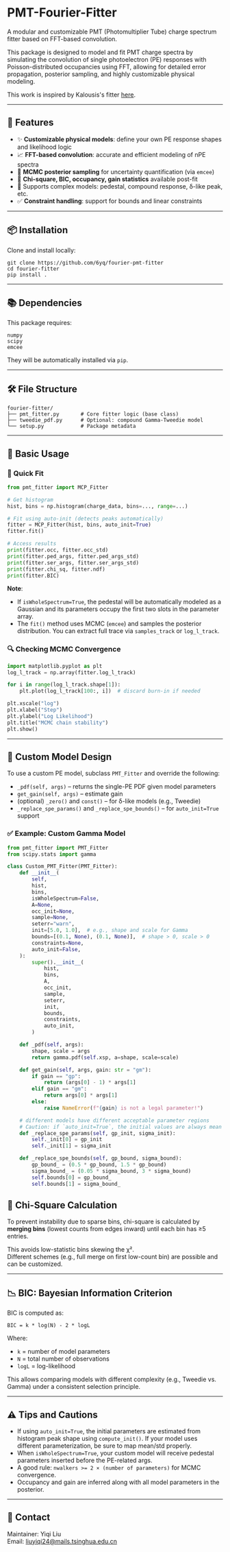 # PMT-Fourier-Fitter

A modular and customizable PMT (Photomultiplier Tube) charge spectrum fitter based on FFT-based convolution.

This package is designed to model and fit PMT charge spectra by simulating the convolution of single photoelectron (PE) responses with Poisson-distributed occupancies using FFT, allowing for detailed error propagation, posterior sampling, and highly customizable physical modeling.

This work is inspired by Kalousis's fitter [here](https://github.com/kalousis/PMTCalib/).

---

## 🔧 Features

- ✨ **Customizable physical models**: define your own PE response shapes and likelihood logic
- 📈 **FFT-based convolution**: accurate and efficient modeling of nPE spectra
- 🧮 **MCMC posterior sampling** for uncertainty quantification (via `emcee`)
- 📏 **Chi-square, BIC, occupancy, gain statistics** available post-fit
- 🧩 Supports complex models: pedestal, compound response, δ-like peak, etc.
- ✅ **Constraint handling**: support for bounds and linear constraints

---

## 📦 Installation

Clone and install locally:

```
git clone https://github.com/6yq/fourier-pmt-fitter
cd fourier-fitter
pip install .
```

---

## 📚 Dependencies

This package requires:

```
numpy
scipy
emcee
```

They will be automatically installed via `pip`.

---

## 🛠 File Structure

```
fourier-fitter/
├── pmt_fitter.py       # Core fitter logic (base class)
├── tweedie_pdf.py      # Optional: compound Gamma-Tweedie model
└── setup.py            # Package metadata
```

---

## 🚀 Basic Usage

### 🔧 Quick Fit

```python
from pmt_fitter import MCP_Fitter

# Get histogram
hist, bins = np.histogram(charge_data, bins=..., range=...)

# Fit using auto-init (detects peaks automatically)
fitter = MCP_Fitter(hist, bins, auto_init=True)
fitter.fit()

# Access results
print(fitter.occ, fitter.occ_std)
print(fitter.ped_args, fitter.ped_args_std)
print(fitter.ser_args, fitter.ser_args_std)
print(fitter.chi_sq, fitter.ndf)
print(fitter.BIC)
```

**Note**:
- If `isWholeSpectrum=True`, the pedestal will be automatically modeled as a Gaussian and its parameters occupy the first two slots in the parameter array.
- The `fit()` method uses MCMC (`emcee`) and samples the posterior distribution. You can extract full trace via `samples_track` or `log_l_track`.

### 🔍 Checking MCMC Convergence

```python
import matplotlib.pyplot as plt
log_l_track = np.array(fitter.log_l_track)

for i in range(log_l_track.shape[1]):
    plt.plot(log_l_track[100:, i])  # discard burn-in if needed

plt.xscale("log")
plt.xlabel("Step")
plt.ylabel("Log Likelihood")
plt.title("MCMC chain stability")
plt.show()
```

---

## 🧩 Custom Model Design

To use a custom PE model, subclass `PMT_Fitter` and override the following:

- `_pdf(self, args)` – returns the single-PE PDF given model parameters
- `get_gain(self, args)` – estimate gain
- (optional) `_zero()` and `const()` – for δ-like models (e.g., Tweedie)
- `_replace_spe_params()` and `_replace_spe_bounds()` – for `auto_init=True` support

### ✅ Example: Custom Gamma Model

```python
from pmt_fitter import PMT_Fitter
from scipy.stats import gamma

class Custom_PMT_Fitter(PMT_Fitter):
    def __init__(
        self,
        hist,
        bins,
        isWholeSpectrum=False,
        A=None,
        occ_init=None,
        sample=None,
        seterr="warn",
        init=[5.0, 1.0],  # e.g., shape and scale for Gamma
        bounds=[(0.1, None), (0.1, None)],  # shape > 0, scale > 0
        constraints=None,
        auto_init=False,
    ):
        super().__init__(
            hist,
            bins,
            A,
            occ_init,
            sample,
            seterr,
            init,
            bounds,
            constraints,
            auto_init,
        )

    def _pdf(self, args):
        shape, scale = args
        return gamma.pdf(self.xsp, a=shape, scale=scale)

    def get_gain(self, args, gain: str = "gm"):
        if gain == "gp":
            return (args[0] - 1) * args[1]
        elif gain == "gm":
            return args[0] * args[1]
        else:
            raise NameError(f"{gain} is not a legal parameter!")

    # different models have different acceptable parameter regions
    # Caution: if `auto_init=True`, the initial values are always mean and std of the peaks
    def _replace_spe_params(self, gp_init, sigma_init):
        self._init[0] = gp_init
        self._init[1] = sigma_init

    def _replace_spe_bounds(self, gp_bound, sigma_bound):
        gp_bound_ = (0.5 * gp_bound, 1.5 * gp_bound)
        sigma_bound_ = (0.05 * sigma_bound, 3 * sigma_bound)
        self.bounds[0] = gp_bound_
        self.bounds[1] = sigma_bound_
```

## 📏 Chi-Square Calculation

To prevent instability due to sparse bins, chi-square is calculated by **merging bins** (lowest counts from edges inward) until each bin has ≥5 entries.

This avoids low-statistic bins skewing the χ².  
Different schemes (e.g., full merge on first low-count bin) are possible and can be customized.

---

## 📉 BIC: Bayesian Information Criterion

BIC is computed as:

```
BIC = k * log(N) - 2 * logL
```

Where:
- `k` = number of model parameters
- `N` = total number of observations
- `logL` = log-likelihood

This allows comparing models with different complexity (e.g., Tweedie vs. Gamma) under a consistent selection principle.

---

## ⚠ Tips and Cautions

- If using `auto_init=True`, the initial parameters are estimated from histogram peak shape using `compute_init()`. If your model uses different parameterization, be sure to map mean/std properly.
- When `isWholeSpectrum=True`, your custom model will receive pedestal parameters inserted before the PE-related args.
- A good rule: `nwalkers >= 2 × (number of parameters)` for MCMC convergence.
- Occupancy and gain are inferred along with all model parameters in the posterior.

---

## 📩 Contact

Maintainer: Yiqi Liu  
Email: liuyiqi24@mails.tsinghua.edu.cn

